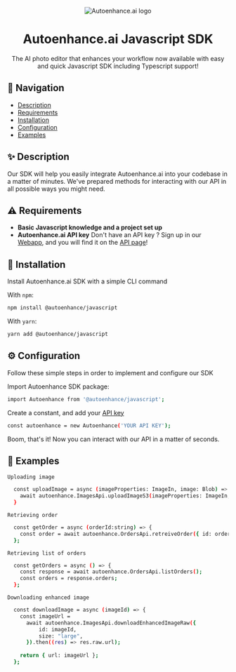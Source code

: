 <p align="center">
  <img src="https://uploads-ssl.webflow.com/6151887923ecfa4ac66a9e69/64d36b116c00994e5e18fd9a_Logo-Light.svg" alt="Autoenhance.ai logo" align="center">
</p>

<h1 align="center">Autoenhance.ai Javascript SDK</h1>

<p align="center">The AI photo editor that enhances your workflow now available with easy and quick Javascript SDK including Typescript support!</p>

## 👋 Navigation

* [Description](#description)
* [Requirements](#requirements)
* [Installation](#installation)
* [Configuration](#configuration)
* [Examples](#examples)

## <a id="description"></a>✨ Description

Our SDK will help you easily integrate Autoenhance.ai into your codebase in a matter of minutes. We've prepared methods for interacting with our API in all possible ways you might need.


## <a id="requirements"></a>⚠️ Requirements

* **Basic Javascript knowledge and a project set up**
* **Autoenhance.ai API key**
Don't have an API key ? Sign up in our [Webapp](https://www.app.autoenhance.ai/login), and you will find it on the [API page](https://app.autoenhance.ai/application-interface)!


## <a id="installation"></a>🔧 Installation

Install Autoenhance.ai SDK with a simple CLI command

With `npm`:
```bash
npm install @autoenhance/javascript
```
With `yarn`:
```bash
yarn add @autoenhance/javascript
```

## <a id="configuration"></a>⚙️ Configuration

Follow these simple steps in order to implement and configure our SDK

Import Autoenhance SDK package:
```bash
import Autoenhance from '@autoenhance/javascript';
```
Create a constant, and add your [API key](#requirements)
```bash
const autoenhance = new Autoenhance('YOUR API KEY');
```

Boom, that's it! Now you can interact with our API in a matter of seconds.

## <a id="examples"></a>💎 Examples

`Uploading image`
```bash
  const uploadImage = async (imageProperties: ImageIn, image: Blob) => {
    await autoenhance.ImagesApi.uploadImageS3(imageProperties: ImageIn, image: Blob)
  }
```

`Retrieving order`
```bash
  const getOrder = async (orderId:string) => {
    const order = await autoenhance.OrdersApi.retreiveOrder({ id: orderId});
  };
```

`Retrieving list of orders`
```bash
  const getOrders = async () => {
    const response = await autoenhance.OrdersApi.listOrders();
    const orders = response.orders;
  };
```

`Downloading enhanced image`
```bash
  const downloadImage = async (imageId) => {
    const imageUrl =
      await autoenhance.ImagesApi.downloadEnhancedImageRaw({
          id: imageId,
          size: "large",
      }).then((res) => res.raw.url);
      
    return { url: imageUrl };
  };
```